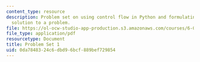 ```yaml
---
content_type: resource
description: Problem set on using control flow in Python and formulating a computational
  solution to a problem.
file: https://ol-ocw-studio-app-production.s3.amazonaws.com/courses/6-00-introduction-to-computer-science-and-programming-fall-2008/0da7848324c6dbd96bcf889bef729854_pset1.pdf
file_type: application/pdf
resourcetype: Document
title: Problem Set 1
uid: 0da78483-24c6-dbd9-6bcf-889bef729854
---
```

